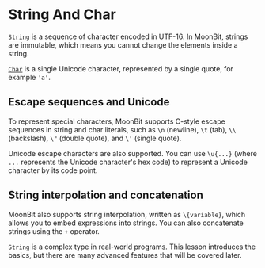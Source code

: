 # String And Char

[`String`](https://mooncakes.io/docs/moonbitlang/core/string) is a sequence of character encoded in UTF-16. In MoonBit, strings are immutable, which means you cannot change the elements inside a string. 

[`Char`](https://mooncakes.io/docs/moonbitlang/core/char) is a single Unicode character, represented by a single quote, for example `'a'`.

## Escape sequences and Unicode

To represent special characters, MoonBit supports C-style escape sequences in string and char literals, such as `\n` (newline), `\t` (tab), `\\` (backslash), `\"` (double quote), and `\'` (single quote).

Unicode escape characters are also supported. You can use `\u{...}` (where `...` represents the Unicode character's hex code) to represent a Unicode character by its code point.

## String interpolation and concatenation

MoonBit also supports string interpolation, written as `\{variable}`, which allows you to embed expressions into strings. You can also concatenate strings using the `+` operator.

`String` is a complex type in real-world programs. This lesson introduces the basics, but there are many advanced features that will be covered later.

